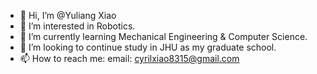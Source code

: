 - 👋 Hi, I’m @Yuliang Xiao
- 👀 I’m interested in Robotics.
- 🌱 I’m currently learning Mechanical Engineering & Computer Science.
- 💞️ I’m looking to continue study in JHU as my graduate school.
- 📫 How to reach me: email: cyrilxiao8315@gmail.com

<!---
CyrilXiao/CyrilXiao is a ✨ special ✨ repository because its `README.md` (this file) appears on your GitHub profile.
You can click the Preview link to take a look at your changes.
--->
